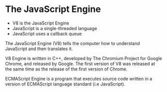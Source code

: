# The JavaScript Engine

* V8 is the JavaScript Engine
* JavaScript is a single-threaded language
* JavaScript uses a callback queue

The JavaScript Engine (V8) tells the computer how to understand JavaScript and then translates it. 

V8 Engine is written in C++, developed by The Chromium Project for Google Chrome, and released by Google. The first version of V8 was released at the same time as the release of the first version of Chrome. 


ECMAScript Engine is a program that executes source code written in a version of ECMAScript language standard (i.e JavaScript).